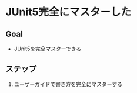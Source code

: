 JUnit5完全にマスターした
============================================================

## Goal

- JUnit5を完全マスターできる

## ステップ

1. ユーザーガイドで書き方を完全にマスターする

